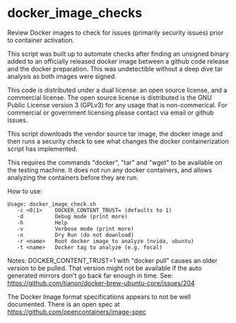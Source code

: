# docker_image_checks
Review Docker images to check for issues (primarily security issues) prior to container activation. 

This script was built up to automate checks after finding an unsigned binary added to an officially released docker image between a github code release and the docker preparation. This was undetectible without a deep dive tar analysis as both images were signed. 

This code is distributed under a dual license: an open source license, and a commercial license. The open source license is distributed is the GNU Public License version 3 (GPLv3) for any usage that is non-commerical. For commercial or government licensing please contact via email or github issues. 

This script downloads the vendor source tar image, the docker image and then runs a security check to see what changes the docker containerization script has implemented. 

This requires the commands "docker", "tar" and "wget" to be available on the testing machine. It does not run any docker containers, and allows analyzing the containers before they are run.

How to use: 

```
Usage: docker_image_check.sh  
   -c <0|1>    DOCKER_CONTENT_TRUST= (defaults to 1)
   -d          Debug mode (print more)
   -h          Help
   -v          Verbose mode (print more)
   -n          Dry Run (do not download)
   -r <name>   Root docker image to analyze (nvida, ubuntu)
   -t <name>   Docker tag to analyze (e.g. focal)
```

Notes: 
  DOCKER_CONTENT_TRUST=1 with "docker pull" causes an older version to be pulled. That version might not be available if the auto generated mirrors don't go back far enough in time. See: https://github.com/tianon/docker-brew-ubuntu-core/issues/204

  The Docker Image format specifications appears to not be well documented. There is an open spec at https://github.com/opencontainers/image-spec
